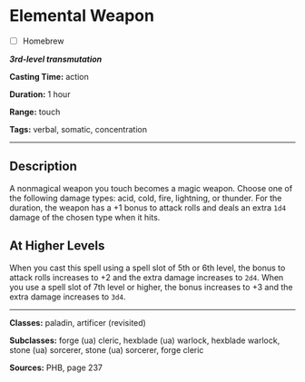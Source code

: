 # Elemental Weapon

- [ ] Homebrew

***3rd-level transmutation***

**Casting Time:** action

**Duration:** 1 hour

**Range:** touch

**Tags:** verbal, somatic, concentration

---

## Description
A nonmagical weapon you touch becomes a magic weapon. Choose one of the following damage types: acid, cold, fire, lightning, or thunder. For the duration, the weapon has a +1 bonus to attack rolls and deals an extra `1d4` damage of the chosen type when it hits.

## At Higher Levels
When you cast this spell using a spell slot of 5th or 6th level, the bonus to attack rolls increases to +2 and the extra damage increases to `2d4`. When you use a spell slot of 7th level or higher, the bonus increases to +3 and the extra damage increases to `3d4`.

---

**Classes:** paladin, artificer (revisited)

**Subclasses:** forge (ua) cleric, hexblade (ua) warlock, hexblade warlock, stone (ua) sorcerer, stone (ua) sorcerer, forge cleric

**Sources:** PHB, page 237
